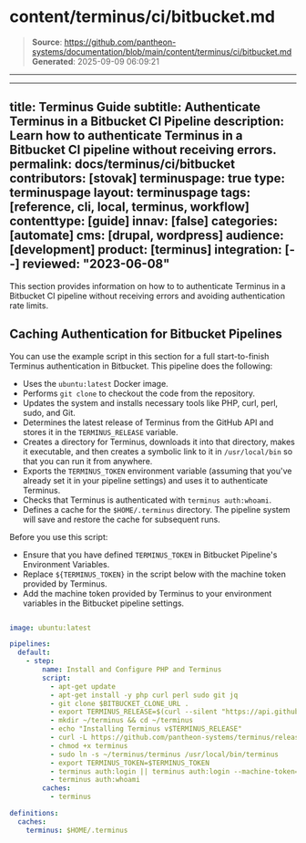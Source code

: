 # content/terminus/ci/bitbucket.md

> **Source**: https://github.com/pantheon-systems/documentation/blob/main/content/terminus/ci/bitbucket.md
> **Generated**: 2025-09-09 06:09:21

---

---
title: Terminus Guide
subtitle: Authenticate Terminus in a Bitbucket CI Pipeline
description: Learn how to authenticate Terminus in a Bitbucket CI pipeline without receiving errors.
permalink: docs/terminus/ci/bitbucket
contributors: [stovak]
terminuspage: true
type: terminuspage
layout: terminuspage
tags: [reference, cli, local, terminus, workflow]
contenttype: [guide]
innav: [false]
categories: [automate]
cms: [drupal, wordpress]
audience: [development]
product: [terminus]
integration: [--]
reviewed: "2023-06-08"
---

This section provides information on how to to authenticate Terminus in a Bitbucket CI pipeline without receiving errors and avoiding authentication rate limits.

## Caching Authentication for Bitbucket Pipelines

You can use the example script in this section for a full start-to-finish Terminus authentication in Bitbucket. This pipeline does the following:

- Uses the `ubuntu:latest` Docker image.
- Performs `git clone` to checkout the code from the repository.
- Updates the system and installs necessary tools like PHP, curl, perl, sudo, and Git.
- Determines the latest release of Terminus from the GitHub API and stores it in the `TERMINUS_RELEASE` variable.
- Creates a directory for Terminus, downloads it into that directory, makes it executable, and then creates a symbolic link to it in `/usr/local/bin` so that you can run it from anywhere.
- Exports the `TERMINUS_TOKEN` environment variable (assuming that you've already set it in your pipeline settings) and uses it to authenticate Terminus.
- Checks that Terminus is authenticated with `terminus auth:whoami`.
- Defines a cache for the `$HOME/.terminus` directory. The pipeline system will save and restore the cache for subsequent runs.

<Alert title="Note"  type="info" >

Before you use this script:

- Ensure that you have defined `TERMINUS_TOKEN` in Bitbucket Pipeline's Environment Variables.
- Replace `${TERMINUS_TOKEN}` in the script below with the machine token provided by Terminus.
- Add the machine token provided by Terminus to your environment variables in the Bitbucket pipeline settings.

</Alert>

```yaml:title=bitbucket-pipelines.yml

image: ubuntu:latest

pipelines:
  default:
    - step:
        name: Install and Configure PHP and Terminus
        script:
          - apt-get update
          - apt-get install -y php curl perl sudo git jq
          - git clone $BITBUCKET_CLONE_URL .
          - export TERMINUS_RELEASE=$(curl --silent "https://api.github.com/repos/pantheon-systems/terminus/releases/latest" | jq -r .tag_name)
          - mkdir ~/terminus && cd ~/terminus
          - echo "Installing Terminus v$TERMINUS_RELEASE"
          - curl -L https://github.com/pantheon-systems/terminus/releases/download/$TERMINUS_RELEASE/terminus.phar --output terminus
          - chmod +x terminus
          - sudo ln -s ~/terminus/terminus /usr/local/bin/terminus
          - export TERMINUS_TOKEN=$TERMINUS_TOKEN
          - terminus auth:login || terminus auth:login --machine-token="${TERMINUS_TOKEN}"
          - terminus auth:whoami
        caches:
          - terminus

definitions:
  caches:
    terminus: $HOME/.terminus
```
